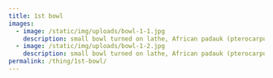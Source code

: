 ```yaml
---
title: 1st bowl
images:
  - image: /static/img/uploads/bowl-1-1.jpg
    description: small bowl turned on lathe, African padauk (pterocarpus soyauxii)
  - image: /static/img/uploads/bowl-1-2.jpg
    description: small bowl turned on lathe, African padauk (pterocarpus soyauxii)
permalink: /thing/1st-bowl/
---
```

